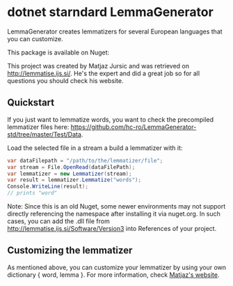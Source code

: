dotnet starndard LemmaGenerator
==============

LemmaGenerator creates lemmatizers for several European languages that you can customize.

This package is available on Nuget: 

This project was created by Matjaz Jursic and was retrieved on http://lemmatise.ijs.si/. He's the expert and did a great job so for all questions you should check his website.

Quickstart
----------------

If you just want to lemmatize words, you want to check the precompiled lemmatizer files here: https://github.com/hc-ro/LemmaGenerator-std/tree/master/Test/Data.

Load the selected file in a stream a build a lemmatizer with it:

```csharp
var dataFilepath = "/path/to/the/lemmatizer/file";
var stream = File.OpenRead(dataFilePath);
var lemmatizer = new Lemmatizer(stream);
var result = lemmatizer.Lemmatize("words");
Console.WriteLine(result);
// prints "word"
```

Note: Since this is an old Nuget, some newer environments may not support directly referencing the namespace after installing it via nuget.org. In such cases, you can add the .dll file from http://lemmatise.ijs.si/Software/Version3 into References of your project.

Customizing the lemmatizer
----------------

As mentioned above, you can customize your lemmatizer by using your own dictionary { word, lemma }.
For more information, check [Matjaz's website](http://lemmatise.ijs.si/).
